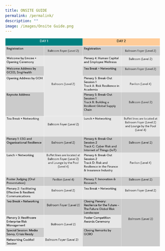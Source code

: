 ```yaml
---
title: ONSITE GUIDE
permalink: /permalink/
description: ""
image: /images/Onsite Guide.png
---
```


![](/images/Onsite%20Guide.png)


